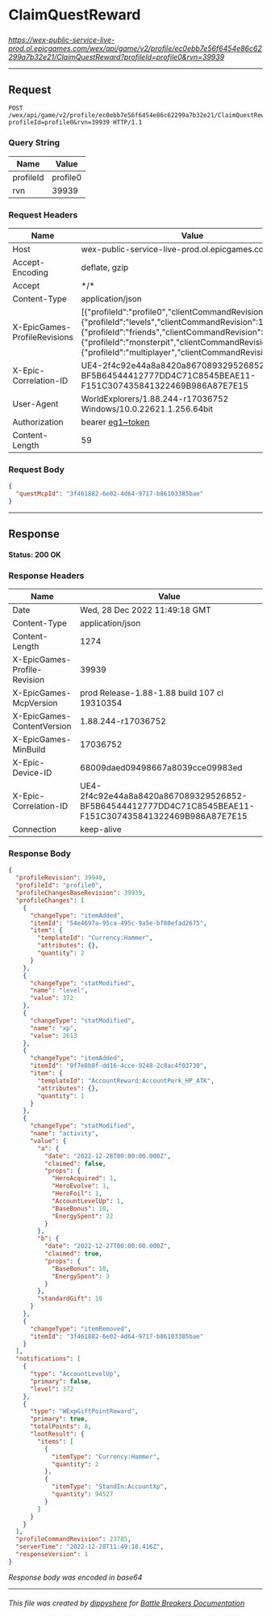 # ClaimQuestReward

#####

*https://wex-public-service-live-prod.ol.epicgames.com/wex/api/game/v2/profile/ec0ebb7e56f6454e86c62299a7b32e21/ClaimQuestReward?profileId=profile0&rvn=39939*

___

## Request

```http request
POST /wex/api/game/v2/profile/ec0ebb7e56f6454e86c62299a7b32e21/ClaimQuestReward?profileId=profile0&rvn=39939 HTTP/1.1
```

### Query String

| Name | Value |
|---|---|
| profileId | profile0 |
| rvn | 39939 |




### Request Headers

| Name | Value |
|---|---|
| Host | wex-public-service-live-prod.ol.epicgames.com |
| Accept-Encoding | deflate, gzip |
| Accept | \*/\* |
| Content-Type | application/json |
| X-EpicGames-ProfileRevisions | [{"profileId":"profile0","clientCommandRevision":23784},{"profileId":"levels","clientCommandRevision":14339},{"profileId":"friends","clientCommandRevision":8247},{"profileId":"monsterpit","clientCommandRevision":1074},{"profileId":"multiplayer","clientCommandRevision":847}] |
| X-Epic-Correlation-ID | UE4-2f4c92e44a8a8420a867089329526852-BF5B64544412777DD4C71C8545BEAE11-F151C307435841322469B986A87E7E15 |
| User-Agent | WorldExplorers/1.88.244-r17036752 Windows/10.0.22621.1.256.64bit |
| Authorization | bearer [eg1~token](https://github.com/dippyshere/battle-breakers-documentation/blob/master/docs/common/tokens/eg1.md) |
| Content-Length | 59 |


### Request Body

```json
{
  "questMcpId": "3f461882-6e02-4d64-9717-b86103385bae"
}
```

___

## Response

#### Status: 200 OK




### Response Headers

| Name | Value |
|---|---|
| Date | Wed, 28 Dec 2022 11:49:18 GMT |
| Content-Type | application/json |
| Content-Length | 1274 |
| X-EpicGames-Profile-Revision | 39939 |
| X-EpicGames-McpVersion | prod Release-1.88-1.88 build 107 cl 19310354 |
| X-EpicGames-ContentVersion | 1.88.244-r17036752 |
| X-EpicGames-MinBuild | 17036752 |
| X-Epic-Device-ID | 68009daed09498667a8039cce09983ed |
| X-Epic-Correlation-ID | UE4-2f4c92e44a8a8420a867089329526852-BF5B64544412777DD4C71C8545BEAE11-F151C307435841322469B986A87E7E15 |
| Connection | keep-alive |


### Response Body

```json
{
  "profileRevision": 39940,
  "profileId": "profile0",
  "profileChangesBaseRevision": 39939,
  "profileChanges": [
    {
      "changeType": "itemAdded",
      "itemId": "54e4697a-95ca-495c-9a5e-bf80efad2675",
      "item": {
        "templateId": "Currency:Hammer",
        "attributes": {},
        "quantity": 2
      }
    },
    {
      "changeType": "statModified",
      "name": "level",
      "value": 372
    },
    {
      "changeType": "statModified",
      "name": "xp",
      "value": 2613
    },
    {
      "changeType": "itemAdded",
      "itemId": "9f7e8b8f-dd16-4cce-9248-2c8ac4f03730",
      "item": {
        "templateId": "AccountReward:AccountPerk_HP_ATK",
        "attributes": {},
        "quantity": 1
      }
    },
    {
      "changeType": "statModified",
      "name": "activity",
      "value": {
        "a": {
          "date": "2022-12-28T00:00:00.000Z",
          "claimed": false,
          "props": {
            "HeroAcquired": 1,
            "HeroEvolve": 1,
            "HeroFoil": 1,
            "AccountLevelUp": 1,
            "BaseBonus": 10,
            "EnergySpent": 22
          }
        },
        "b": {
          "date": "2022-12-27T00:00:00.000Z",
          "claimed": true,
          "props": {
            "BaseBonus": 10,
            "EnergySpent": 3
          }
        },
        "standardGift": 10
      }
    },
    {
      "changeType": "itemRemoved",
      "itemId": "3f461882-6e02-4d64-9717-b86103385bae"
    }
  ],
  "notifications": [
    {
      "type": "AccountLevelUp",
      "primary": false,
      "level": 372
    },
    {
      "type": "WExpGiftPointReward",
      "primary": true,
      "totalPoints": 0,
      "lootResult": {
        "items": [
          {
            "itemType": "Currency:Hammer",
            "quantity": 2
          },
          {
            "itemType": "StandIn:AccountXp",
            "quantity": 94527
          }
        ]
      }
    }
  ],
  "profileCommandRevision": 23785,
  "serverTime": "2022-12-28T11:49:18.416Z",
  "responseVersion": 1
}
```

*Response body was encoded in base64*

___

###### This file was created by [dippyshere](https://github.com/dippyshere) for [Battle Breakers Documentation](https://github.com/dippyshere/battle-breakers-documentation)
